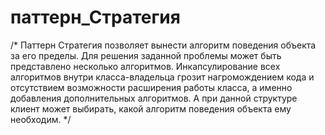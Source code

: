 # паттерн_Стратегия

/*
Паттерн Стратегия позволяет вынести алгоритм поведения объекта за его пределы.
Для решения заданной проблемы может быть представлено несколько алгоритмов.
Инкапсулирование всех алгоритмов внутри класса-владельца грозит нагромождением кода 
и отсутствием возможности расширения работы класса, а именно добавления дополнительных алгоритмов.
А при данной структуре клиент может выбирать, какой алгоритм поведения объекта ему необходим.
*/
